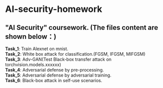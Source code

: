 # AI-security-homework
## "AI Security" coursework. (The files content are shown below：)
**Task_1**: Train Alexnet on mnist.<br />
**Task_2**: White box attack for classification.(FGSM, IFGSM, MIFGSM)<br />
**Task_3**: Adv-GAN(Test Black-box transfer attack on torchvision.models.xxxxxx)<br />
**Task_4**: Adversarial defense by pre-processing.<br />
**Task_5**: Adversarial defense by adversarial training.<br />
**Task_6**: Black-box attack in self-use scenarios.<br />
